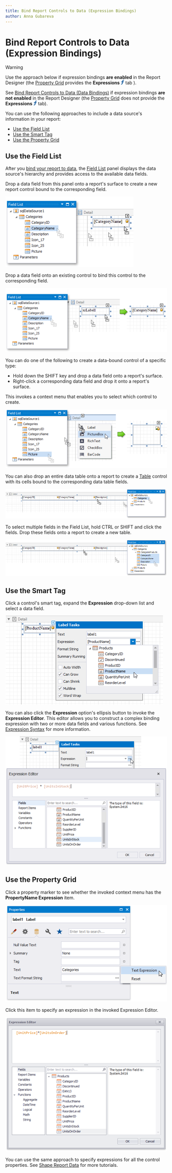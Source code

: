```yaml
---
title: Bind Report Controls to Data (Expression Bindings)
author: Anna Gubareva
---
```

# Bind Report Controls to Data (Expression Bindings)

> [!Warning]
> Use the approach below if expression bindings **are enabled** in the Report Designer (the [Property Grid](../report-designer-tools/ui-panels/property-grid.md) provides the **Expressions** ![](../../../../images/eurd-win-property-grid-expressions-icon.png) tab ).
>
> See [Bind Report Controls to Data (Data Bindings)](bind-controls-to-data-data-bindings.md) if expression bindings **are not enabled** in the Report Designer (the [Property Grid](../report-designer-tools/ui-panels/property-grid.md) does not provide the **Expressions** ![](../../../../images/eurd-win-property-grid-expressions-icon.png) tab).

You can use the following approaches to include a data source's information in your report:

* [Use the Field List](#use-the-field-list)
* [Use the Smart Tag](#use-the-smart-tag)
* [Use the Property Grid](#use-the-property-grid)

## Use the Field List

After you [bind your report to data](../bind-to-data.md), the [Field List](../report-designer-tools/ui-panels/field-list.md) panel displays the data source's hierarchy and provides access to the available data fields. 

Drop a data field from this panel onto a report's surface to create a new report control bound to the corresponding field.

![eurd-win-field-list-drop-fields](../../../../images/eurd-win-field-list-drop-fields.png)

Drop a data field onto an existing control to bind this control to the corresponding field.

![eurd-win-field-list-drop-field-to-control](../../../../images/eurd-win-field-list-drop-field-to-control.png)

You can do one of the following to create a data-bound control of a specific type:

* Hold down the SHIFT key and drop a data field onto a report's surface.
* Right-click a corresponding data field and drop it onto a report's surface.

This invokes a context menu that enables you to select which control to create.

![eurd-win-fieldlist-create-specific-contols](../../../../images/eurd-win-fieldlist-create-specific-contols.png)

You can also drop an entire data table onto a report to create a [Table](../use-report-elements/use-tables.md) control with its cells bound to the corresponding data table fields. 

![eurd-win-field-list-drop-table](../../../../images/eurd-win-field-list-drop-table.png)

To select multiple fields in the Field List, hold CTRL or SHIFT and click the fields. Drop these fields onto a report to create a new table.

![design-time-field-list-drop-multiple-fields](../../../../images/eurd-win-list-drop-multiple-fields.png)

## Use the Smart Tag

Click a control's smart tag, expand the **Expression** drop-down list and select a data field.

![](../../../../images/eurd-win-label-bind-to-data-field.png)

You can also click the **Expression** option's ellipsis button to invoke the **Expression Editor**. This editor allows you to construct a complex binding expression with two or more data fields and various functions. See [Expression Syntax](../use-expressions/expression-syntax.md) for more information.
 
![](../../../../images/eurd-win-label-expression-binding.png)


## Use the Property Grid

Click a property marker to see whether the invoked context menu has the **PropertyName Expression** item.

![](../../../../images/eurd-win-property-grid-data-binding.png)

Click this item to specify an expression in the invoked Expression Editor.

![WinFormsPropertyGrid-ExpressionEditor](../../../../images/eurd-win-PropertyGrid-ExpressionEditor.png)

You can use the same approach to specify expressions for all the control properties. See [Shape Report Data](../shape-report-data/shape-data-expression-bindings.md) for more tutorials.

